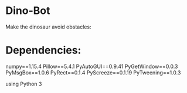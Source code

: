 # Dino-Bot
Make the dinosaur avoid obstacles:

# Dependencies:
numpy==1.15.4
Pillow==5.4.1
PyAutoGUI==0.9.41
PyGetWindow==0.0.3
PyMsgBox==1.0.6
PyRect==0.1.4
PyScreeze==0.1.19
PyTweening==1.0.3

using Python 3
